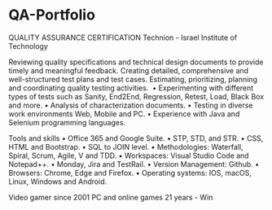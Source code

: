 # QA-Portfolio
QUALITY ASSURANCE CERTIFICATION
Technion - Israel Institute of Technology

Reviewing quality specifications and technical design documents to provide timely and meaningful feedback. Creating detailed, comprehensive and well-structured test plans and test cases. Estimating, prioritizing, planning and coordinating quality testing activities.
‏
• Experimenting with different types of tests such as
Sanity, End2End, Regression, Retest, Load, Black Box and more.
• Analysis of characterization documents.
• Testing in diverse work environments Web, Mobile and PC.
• Experience with Java and Selenium programming languages.

Tools and skills
• Office 365 and Google Suite. 
• STP, STD, and STR.
• CSS, HTML and Bootstrap.
• SQL to JOIN level.
• Methodologies: Waterfall, Spiral, Scrum, Agile, V and TDD.
• Workspaces: Visual Studio Code and Notepad++.
• Monday, Jira and TestRail.
• Version Management: Github. 
• Browsers: Chrome, Edge and
Firefox.
• Operating systems: IOS, macOS,
Linux, Windows and Android.

Video gamer since 2001
PC and online games 21 years - Win
